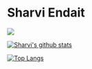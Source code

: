 # Sharvi Endait

![](https://komarev.com/ghpvc/?username=SharviE29)

[![Sharvi's github stats](https://github-readme-stats.vercel.app/api?username=SharviE29)](https://github.com/SharviE29/github-readme-stats)

[![Top Langs](https://github-readme-stats.vercel.app/api/top-langs/?username=SharviE29)](https://github.com/SharviE29/github-readme-stats)



